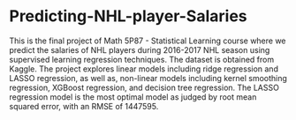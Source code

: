 # Predicting-NHL-player-Salaries

This is the final project of Math 5P87 - Statistical Learning course where we predict the salaries of NHL players during 2016-2017 NHL season using supervised learning regression techniques. The dataset is obtained from Kaggle. The project explores linear models including ridge regression and LASSO regression, as well as, non-linear models including kernel smoothing regression, XGBoost regression, and decision tree regression. The LASSO regression model is the most optimal model as judged by root mean squared error, with an RMSE of 1447595. 
